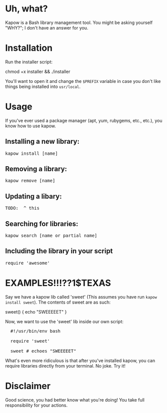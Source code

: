 # Uh, what?
Kapow is a Bash library management tool.  You might be asking yourself "WHY?"; I don't have an answer for you.

# Installation
Run the installer script:

  chmod +x installer && ./installer

You'll want to open it and change the <code>$PREFIX</code> variable in case you don't like things being installed into <code>usr/local</code>.

# Usage

If you've ever used a package manager (apt, yum, rubygems, etc., etc.), you know how to use kapow.

## Installing a new library:

<pre>kapow install [name]</pre>
  
## Removing a library:

<pre>kapow remove [name]</pre>

## Updating a libary:

<pre>TODO:  ^ this</pre>

## Searching for libraries:

<pre>kapow search [name or partial name]</pre>
    
## Including the library in your script

<pre>require 'awesome'</pre>
  
# EXAMPLES!!!??1$TEXAS

Say we have a kapow lib called 'sweet' (This assumes you have run `kapow install sweet`).  The contents of sweet are as such:

 sweet() {
   echo "SWEEEEET"
 }

Now, we want to use the 'sweet' lib inside our own script:

<pre>
  #!/usr/bin/env bash
  
  require 'sweet'
  
  sweet # echoes "SWEEEEET"
</pre>

What's even more ridiculous is that after you've installed kapow, you can require libraries directly from your terminal.  No joke.  Try it!

# Disclaimer

Good science, you had better know what you're doing!  You take full responsibility for your actions.
